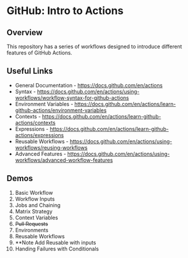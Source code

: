 # GitHub: Intro to Actions

## Overview
This repository has a series of workflows designed to introduce different features of GitHub Actions.

## Useful Links
- General Documentation - https://docs.github.com/en/actions
- Syntax - https://docs.github.com/en/actions/using-workflows/workflow-syntax-for-github-actions
- Environment Variables - https://docs.github.com/en/actions/learn-github-actions/environment-variables
- Contexts - https://docs.github.com/en/actions/learn-github-actions/contexts
- Expressions - https://docs.github.com/en/actions/learn-github-actions/expressions
- Reusable Workflows - https://docs.github.com/en/actions/using-workflows/reusing-workflows
- Advanced Features - https://docs.github.com/en/actions/using-workflows/advanced-workflow-features

## Demos
1. Basic Workflow
1. Workflow Inputs
1. Jobs and Chaining
1. Matrix Strategy
1. Context Variables
1. ~~Pull Requests~~
1. Environments
2. Reusable Workflows
3. **Note Add Reusable with inputs
4. Handing Failures with Conditionals


